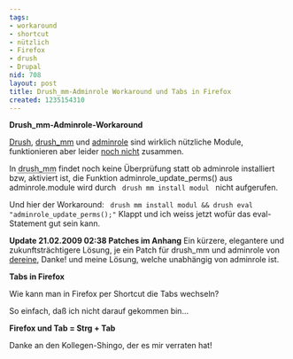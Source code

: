 ```yaml
---
tags:
- workaround
- shortcut
- nützlich
- Firefox
- drush
- Drupal
nid: 708
layout: post
title: Drush_mm-Adminrole Workaround und Tabs in Firefox
created: 1235154310
---
```

<strong>Drush_mm-Adminrole-Workaround</strong>
<p><a href="http://drupal.org/project/drush">Drush</a>, <a href="http://drupal.org/project/drush_mm">drush_mm</a> und <a href="http://drupal.org/project/adminrole">adminrole</a> sind wirklich nützliche Module, funktionieren aber leider <a href="http://drupal.org/node/376780">noch nicht</a> zusammen.</p>
<p>In <acronym title="Drupal Shell Module Manager">drush_mm</acronym> findet noch keine Überprüfung statt ob adminrole installiert bzw, aktiviert ist, die Funktion adminrole_update_perms() aus adminrole.module wird durch <code> drush mm install modul </code> nicht aufgerufen.</p>
<p>Und hier der Workaround: <code> drush mm install modul && drush eval "adminrole_update_perms();"</code> 
Klappt und ich weiss jetzt wofür das eval-Statement gut sein kann.</p>
<p><strong>Update 21.02.2009 02:38 Patches im Anhang</strong>
Ein kürzere, elegantere und zukunftsträchtigere Lösung, je ein Patch für drush_mm und adminrole von <a href="http://freeblogger.org/">dereine</a>, Danke! und meine Lösung, welche unabhängig von adminrole ist. <!--break--></p>
<strong>Tabs in Firefox</strong>
<p>Wie kann man in Firefox per Shortcut die Tabs wechseln?</p>
<p>So einfach, daß ich nicht darauf gekommen bin...</p>
<p><strong>Firefox und Tab = Strg + Tab</strong></p>
<p>Danke an den Kollegen-Shingo, der es mir verraten hat!</p>

